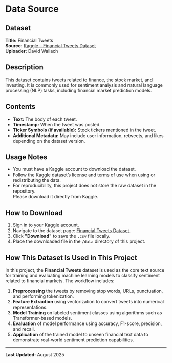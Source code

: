 # Data Source

## Dataset
**Title:** Financial Tweets  
**Source:** [Kaggle – Financial Tweets Dataset](https://www.kaggle.com/datasets/davidwallach/financial-tweets)  
**Uploader:** David Wallach

## Description
This dataset contains tweets related to finance, the stock market, and investing. It is commonly used for sentiment analysis and natural language processing (NLP) tasks, including financial market prediction models.

## Contents
- **Text:** The body of each tweet.
- **Timestamp:** When the tweet was posted.
- **Ticker Symbols (if available):** Stock tickers mentioned in the tweet.
- **Additional Metadata:** May include user information, retweets, and likes depending on the dataset version.

## Usage Notes
- You must have a Kaggle account to download the dataset.
- Follow the Kaggle dataset’s license and terms of use when using or redistributing the data.
- For reproducibility, this project does not store the raw dataset in the repository.  
  Please download it directly from Kaggle.

## How to Download
1. Sign in to your Kaggle account.
2. Navigate to the dataset page: [Financial Tweets Dataset](https://www.kaggle.com/datasets/davidwallach/financial-tweets).
3. Click **"Download"** to save the `.csv` file locally.
4. Place the downloaded file in the `/data` directory of this project.

## How This Dataset Is Used in This Project
In this project, the **Financial Tweets** dataset is used as the core text source for training and evaluating machine learning models to classify sentiment related to financial markets. The workflow includes:
1. **Preprocessing** the tweets by removing stop words, URLs, punctuation, and performing tokenization.
2. **Feature Extraction** using vectorization to convert tweets into numerical representations.
3. **Model Training** on labeled sentiment classes using algorithms such as Transformer-based models.
4. **Evaluation** of model performance using accuracy, F1-score, precision, and recall.
5. **Application** of the trained model to unseen financial text data to demonstrate real-world sentiment prediction capabilities.


---
**Last Updated:** August 2025
